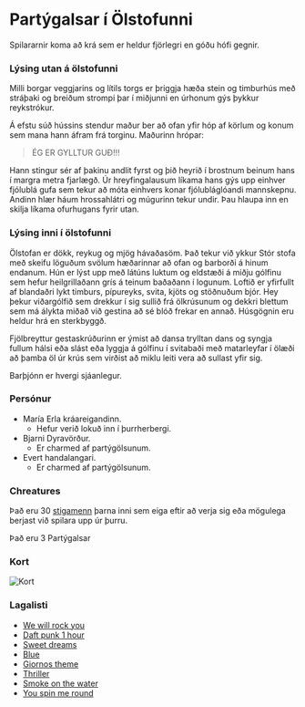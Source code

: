 # Partýgalsar í Ölstofunni

Spilararnir koma að krá sem er heldur fjörlegri en góðu hófi gegnir. 

### Lýsing utan á ölstofunni
Milli borgar veggjarins og lítils torgs er þriggja hæða stein og timburhús með 
stráþaki og breiðum strompi þar í miðjunni en úrhonum gýs þykkur reykstrókur.

Á efstu súð hússins stendur maður ber að ofan yfir hóp af körlum og 
konum sem mana hann áfram frá torginu. Maðurinn hrópar:

> ÉG ER GYLLTUR GUÐ!!!

Hann stingur sér af þakinu andlit fyrst og þið heyrið í brostnum beinum hans í 
margra metra fjarlægð. Úr hreyfingalausum líkama hans gýs upp einhver fjólublá
gufa sem tekur að móta einhvers konar fjólubláglóandi mannskepnu. Andinn hlær
háum hrossahlátri og múgurinn tekur undir. Þau hlaupa inn en skilja líkama
ofurhugans fyrir utan.

### Lýsing inni í ölstofunni
Ölstofan er dökk, reykug og mjög hávaðasöm. Það tekur við ykkur Stór stofa með 
skeifu löguðum svölum hæðarinnar að ofan og barborði á hinum endanum. Hún er 
lýst upp með látúns luktum og eldstæði á miðju gólfinu sem hefur heilgrillaðann 
grís á teinum baðaðann í logunum. Loftið er yfirfullt af blandaðri lykt 
timburs, pípureyks, svita, kjöts og stöðnuðum bjór. Hey þekur viðargólfið 
sem drekkur í sig sullið frá ölkrúsunum og dekkri blettum sem má álykta miðað 
við gestina að sé blóð frekar en annað. Húsgögnin eru heldur hrá en sterkbyggð.

Fjölbreyttur gestaskrúðurinn er ýmist að dansa trylltan dans og syngja fullum 
hálsi eða slást eða lyggja á gólfinu í svitabaði með matarleyfar í ölæði að 
þamba öl úr krús sem virðist að miklu leiti vera að sullast yfir sig. 

Barþjónn er hvergi sjáanlegur.

### Persónur
- María Erla kráareigandinn.
  - Hefur verið lokuð inn í þurrherbergi.
- Bjarni Dyravörður.
  - Er charmed af partýgölsunum.
- Evert handalangari.
  - Er charmed af partýgölsunum.

### Chreatures
Það eru 30 [stigamenn](https://www.dndbeyond.com/monsters/bandit) þarna inni 
sem eiga eftir að verja sig eða mögulega berjast við spilara upp úr þurru. 

Það eru 3 Partýgalsar

### Kort
![Kort](/encounters/OldAleHouse_Base/grid/OldAleHouse_day_30x45.jpg)

### Lagalisti
- [We will rock you](https://www.youtube.com/watch?v=Hwr9rLlDX1o)
- [Daft punk 1 hour](https://www.youtube.com/watch?v=GP7gNJOomWM)
- [Sweet dreams](https://www.youtube.com/watch?v=h7vBgdULRI0)
- [Blue](https://www.youtube.com/watch?v=LHlEAm6EgRI)
- [Giornos theme](https://www.youtube.com/watch?v=_vGQpHhIuas)
- [Thriller](https://www.youtube.com/watch?v=n7Lpa_Rw3p8)
- [Smoke on the water](https://www.youtube.com/watch?v=Cs2autOofRM)
- [You spin me round](https://www.youtube.com/watch?v=xV6DnNt_ptE)
